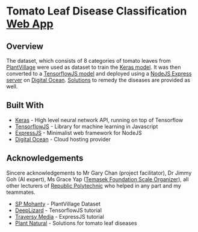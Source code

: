 # Tomato Leaf Disease Classification [Web App](http://206.189.38.229:5000)
## Overview
The dataset, which consists of 8 categories of tomato leaves from [PlantVillage](https://github.com/spMohanty/PlantVillage-Dataset) were used as dataset to train the [Keras model](https://github.com/reubenloo/tomato/tree/master/KerasModel). It was then converted to a [TensorflowJS model](https://github.com/reubenloo/tomato/tree/master/public/tfjs-models/PlantVillage) and deployed using a [NodeJS Express server](https://github.com/reubenloo/tomato/blob/master/server.js) on [Digital Ocean](https://www.digitalocean.com/). [Solutions](https://www.planetnatural.com/pest-problem-solver/plant-disease) to remedy the diseases are provided as well.
 
## Built With
* [Keras](https://keras.io/) - High level neural network API, running on top of Tensorflow
* [TensorflowJS](https://www.tensorflow.org/js) - Library for machine learning in Javascript
* [ExpressJS](https://expressjs.com/) - Minimalist web framework for NodeJS
* [Digital Ocean](https://www.digitalocean.com/) - Cloud hosting provider

## Acknowledgements
Sincere acknowledgements to Mr Gary Chan (project facilitator), Dr Jimmy Goh (AI expert), Ms Grace Yap ([Temasek Foundation Scale Organizer](https://www.facebook.com/groups/TFSCALE/)), all other lecturers of [Republic Polytechnic](https://www.rp.edu.sg/soi) who helped in any part and my teammates.
* [SP Mohanty](https://github.com/spMohanty/) - PlantVillage Dataset
* [DeepLizard](https://deeplizard.com/learn/video/HEQDRWMK6yY) - TensorflowJS tutorial
* [Traversy Media](https://www.youtube.com/watch?v=_GSOnHRYSS0) - ExpressJS tutorial
* [Plant Natural](https://www.planetnatural.com) - Solutions for tomato leaf diseases



